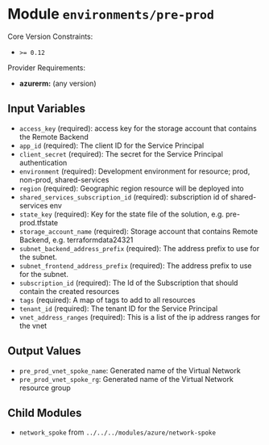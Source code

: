 
# Module `environments/pre-prod`

Core Version Constraints:
* `>= 0.12`

Provider Requirements:
* **azurerm:** (any version)

## Input Variables
* `access_key` (required): access key for the storage account that contains the Remote Backend
* `app_id` (required): The client ID for the Service Principal
* `client_secret` (required): The secret for the Service Principal authentication
* `environment` (required): Development environment for resource; prod, non-prod, shared-services
* `region` (required): Geographic region resource will be deployed into
* `shared_services_subscription_id` (required): subscription id of shared-services env
* `state_key` (required): Key for the state file of the solution, e.g. pre-prod.tfstate
* `storage_account_name` (required): Storage account that contains Remote Backend, e.g. terraformdata24321
* `subnet_backend_address_prefix` (required): The address prefix to use for the subnet.
* `subnet_frontend_address_prefix` (required): The address prefix to use for the subnet.
* `subscription_id` (required): The Id of the Subscription that should contain the created resources
* `tags` (required): A map of tags to add to all resources
* `tenant_id` (required): The tenant ID for the Service Principal
* `vnet_address_ranges` (required): This is a list of the ip address ranges for the vnet

## Output Values
* `pre_prod_vnet_spoke_name`: Generated name of the Virtual Network
* `pre_prod_vnet_spoke_rg`: Generated name of the Virtual Network resource group

## Child Modules
* `network_spoke` from `../../../modules/azure/network-spoke`

